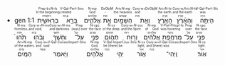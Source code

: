 - <rt>gen 1:1</rt> <RUBY><ruby><ruby>בְּרֵאשִׁ֖ית<rt>רֵאשִׁית</rt></ruby><rt>In the beginning</rt></ruby><rt>Prep-b+N-fs</rt></RUBY> <RUBY><ruby><ruby>בָּרָ֣א<rt>בָּרָא</rt></ruby><rt>created</rt></ruby><rt>V-Qal-Perf-3ms</rt></RUBY> <RUBY><ruby><ruby>אֱלֹהִ֑ים<rt>אֱלֹהִים</rt></ruby><rt>God</rt></ruby><rt>N-mp</rt></RUBY> <RUBY><ruby><ruby>אֵ֥ת<rt>אֵת</rt></ruby><rt>-</rt></ruby><rt>DirObjM</rt></RUBY> <RUBY><ruby><ruby>הַשָּׁמַ֖יִם<rt>שָׁמַיִם</rt></ruby><rt>the heavens</rt></ruby><rt>Art+N-mp</rt></RUBY> <RUBY><ruby><ruby>וְאֵ֥ת<rt>אֵת</rt></ruby><rt>and</rt></ruby><rt>Conj-w+DirObjM</rt></RUBY> <RUBY><ruby><ruby>הָאָֽרֶץ׃<rt>אֶרֶץ</rt></ruby><rt>the earth.</rt></ruby><rt>Art+N-fs</rt></RUBY> <RUBY><ruby><ruby>וְהָאָ֗רֶץ<rt>אֶרֶץ</rt></ruby><rt>and the earth</rt></ruby><rt>Conj-w,Art+N-fs</rt></RUBY> <RUBY><ruby><ruby>הָיְתָ֥ה<rt>הָיָה</rt></ruby><rt>was</rt></ruby><rt>V-Qal-Perf-3fs</rt></RUBY> <RUBY><ruby><ruby>תֹ֙הוּ֙<rt>תֹּהוּ</rt></ruby><rt>formless,</rt></ruby><rt>N-ms</rt></RUBY> <RUBY><ruby><ruby>וָבֹ֔הוּ<rt>בֹּהוּ</rt></ruby><rt>and void;</rt></ruby><rt>Conj-w+N-ms</rt></RUBY> <RUBY><ruby><ruby>וְחֹ֖שֶׁךְ<rt>חֹשֶׁךְ</rt></ruby><rt>and darkness</rt></ruby><rt>Conj-w+N-ms</rt></RUBY> <RUBY><ruby><ruby>עַל־<rt>עַל</rt></ruby><rt>[was] over</rt></ruby><rt>Prep</rt></RUBY> <RUBY><ruby><ruby>פְּנֵ֣י<rt>פָּנִים</rt></ruby><rt>the face</rt></ruby><rt>N-cpc</rt></RUBY> <RUBY><ruby><ruby>תְה֑וֹם<rt>תְּהוֹם</rt></ruby><rt>of the deep.</rt></ruby><rt>N-cs</rt></RUBY> <RUBY><ruby><ruby>וְר֣וּחַ<rt>רוּחַ</rt></ruby><rt>and the Spirit</rt></ruby><rt>Conj-w+N-csc</rt></RUBY> <RUBY><ruby><ruby>אֱלֹהִ֔ים<rt>אֱלֹהִים</rt></ruby><rt>of God</rt></ruby><rt>N-mp</rt></RUBY> <RUBY><ruby><ruby>מְרַחֶ֖פֶת<rt>רָחַף</rt></ruby><rt>was hovering</rt></ruby><rt>V-Piel-Prtcpl-fs</rt></RUBY> <RUBY><ruby><ruby>עַל־<rt>עַל</rt></ruby><rt>over</rt></ruby><rt>Prep</rt></RUBY> <RUBY><ruby><ruby>פְּנֵ֥י<rt>פָּנִים</rt></ruby><rt>the face</rt></ruby><rt>N-cpc</rt></RUBY> <RUBY><ruby><ruby>הַמָּֽיִם׃<rt>מַיִם</rt></ruby><rt>of the waters.</rt></ruby><rt>Art+N-mp</rt></RUBY> <RUBY><ruby><ruby>וַיֹּ֥אמֶר<rt>אָמַר</rt></ruby><rt>and said</rt></ruby><rt>Conj-w+V-Qal-ConsecImperf-3ms</rt></RUBY> <RUBY><ruby><ruby>אֱלֹהִ֖ים<rt>אֱלֹהִים</rt></ruby><rt>God,</rt></ruby><rt>N-mp</rt></RUBY> <RUBY><ruby><ruby>יְהִ֣י<rt>הָיָה</rt></ruby><rt>let [there] be</rt></ruby><rt>V-Qal-Imperf.Jus-3ms</rt></RUBY> <RUBY><ruby><ruby>א֑וֹר<rt>אוֹר</rt></ruby><rt>light;</rt></ruby><rt>N-cs</rt></RUBY> <RUBY><ruby><ruby>וַֽיְהִי־<rt>הָיָה</rt></ruby><rt>and [there] was</rt></ruby><rt>Conj-w+V-Qal-ConsecImperf-3ms</rt></RUBY> <RUBY><ruby><ruby>אֽוֹר׃<rt>אוֹר</rt></ruby><rt>light.</rt></ruby><rt>N-cs</rt></RUBY> 